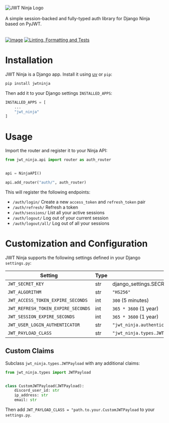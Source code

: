 

![JWT Ninja Logo](https://github.com/user-attachments/assets/2589db23-94c7-47c6-8687-eb29c6312272)
<br/><br/>
A simple session-backed and fully-typed auth library for Django Ninja based on PyJWT. 
<br/><br/><br/>
[![image](https://img.shields.io/pypi/v/jwtninja.svg)](https://pypi.python.org/pypi/jwtninja)
[![Linting, Formatting and Tests](https://github.com/dvf/jwt-ninja/actions/workflows/check-and-test.yml/badge.svg)](https://github.com/dvf/jwt-ninja/actions/workflows/check-and-test.yml)



# Installation
JWT Ninja is a Django app. Install it using [uv](https://astral.sh/uv) or `pip`:
```bash
pip install jwtninja
```

Then add it to your Django settings `INSTALLED_APPS`:

```python
INSTALLED_APPS = [
    ...
    "jwt_ninja"
]
```

# Usage

Import the router and register it to your Ninja API:
```python
from jwt_ninja.api import router as auth_router


api = NinjaAPI()

api.add_router("auth/", auth_router)
```

This will register the following endpoints:
- `/auth/login/` Create a new `access_token` and `refresh_token` pair
- `/auth/refresh/` Refresh a token
- `/auth/sessions/` List all your active sessions
- `/auth/logout/` Log out of your current session
- `/auth/logout/all/` Log out of all your sessions

# Customization and Configuration

JWT Ninja supports the following settings defined in your Django `settings.py`:

| Setting                            | Type | Default                                                |
|------------------------------------|------|--------------------------------------------------------|
| `JWT_SECRET_KEY`                   | str  | django_settings.SECRET_KEY                             |
| `JWT_ALGORITHM`                    | str  | `"HS256"`                                              |
| `JWT_ACCESS_TOKEN_EXPIRE_SECONDS`  | int  | `300` (5 minutes)                                      |
| `JWT_REFRESH_TOKEN_EXPIRE_SECONDS` | int  | `365 * 3600` (1 year)                                  |
| `JWT_SESSION_EXPIRE_SECONDS`       | int  | `365 * 3600` (1 year)                                  |
| `JWT_USER_LOGIN_AUTHENTICATOR`     | str  | `"jwt_ninja.authenticators.django_user_authenticator"` |
| `JWT_PAYLOAD_CLASS`                | str  | `"jwt_ninja.types.JWTPayload"`                         |

## Custom Claims

Subclass `jwt_ninja.types.JWTPayload` with any additional claims:

```python
from jwt_ninja.types import JWTPayload


class CustomJWTPayload(JWTPayload):
    discord_user_id: str
    ip_address: str
    email: str
```

Then add `JWT_PAYLOAD_CLASS = "path.to.your.CustomJWTPayload` to your `settings.py`.
